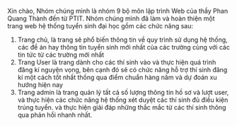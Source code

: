 Xin chào, Nhóm chúng mình là nhóm 9 bộ môn lập trình Web của thầy Phan Quang Thành đến từ PTIT. Nhóm chúng mình đã làm và hoàn thiện một trang web hệ thống tuyển sinh đại học gồm các chức năng sau:
1. Trang chủ, là trang sẽ phổ biến thông tin về quy trình sử dụng hệ thống, các đề án hay thông tin tuyển sinh mới nhất của các trường cùng với các tin tức từ các trường mới nhất
2. Trang User là trang dành cho các thí sinh vào và thực hiện quá trình đăng kí nguyện vọng, bên cạnh đó sẽ có chức năng hỗ trợ thí sinh đăng kí một cách tốt nhất thống qua điểm chuẩn hàng năm và dự đoán xu hướng hiện nay
3. Trang admin là trang quản lý tất cả số lượng thông tin hồ sơ và lượt user, và thực hiện các chức năng hệ thống xét duyệt các thí sinh đủ điều kiện trúng tuyển. và thực hiện giải đáp những thắc mắc từ các thí sinh thông qua phản hồi nhanh nhất.
   


